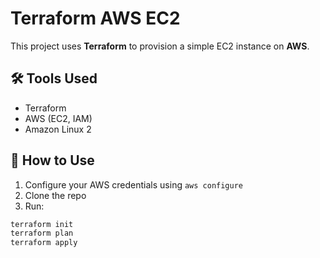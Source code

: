# Terraform AWS EC2

This project uses **Terraform** to provision a simple EC2 instance on **AWS**.

## 🛠 Tools Used
- Terraform
- AWS (EC2, IAM)
- Amazon Linux 2

## 🧪 How to Use

1. Configure your AWS credentials using `aws configure`
2. Clone the repo
3. Run:

```bash
terraform init
terraform plan
terraform apply
